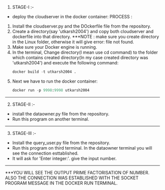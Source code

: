 1. STAGE-I :-

* deploy the cloudserver in the docker container:
PROCESS :
1. Install the cloudserver.py and the DOckerfile file from the repository.
2. Create a directory(say 'utkarsh2004') and copy both cloudserver and dockerfile into that directory.
    ***NOTE : make sure you create directory in the Linux folder, otherwise it will give error: file not found.
3. Make sure your Docker engine is running.
3. In the terminal, Change directory(I mean use cd command) to the folder which contains created directory(In my case created directory was 'utkarsh2004') and execute the following command:
    ```python
    docker build -t utkarsh2004 .
    ```
4. Next we have to run the docker container:
    ```python
    docker run -p 9998:9998 utkarsh2004
    ```
____________________________________________________________________________________________________________________

2. STAGE-II :-

* install the dataowner.py file from the repository.
* Run this program on another terminal.
_________________________________________________________________________________________________________________

3. STAGE-III :-

* Install the query_user.py file from the repository.
* Run this program on third terminal. In the dataowner terminal you will see the connection esttablished.
* It will ask for 'Enter integer:'. give the input number.
_________________________________________________________________________________________________________________

***YOU WILL SEE THE OUTPUT PRIME FACTORISATION OF NUMBER. ALSO THE CONNECTION WAS ESTABLISHED WITH THE SOCKET
PROGRAM MESSAGE IN THE DOCKER RUN TERMINAL.